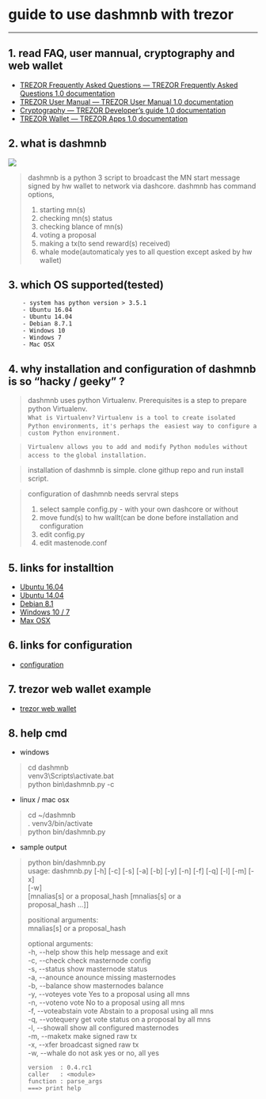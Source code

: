 # guide to use dashmnb with trezor
- - - -
## 1. read FAQ, user mannual, cryptography and web wallet
* [TREZOR Frequently Asked Questions — TREZOR Frequently Asked Questions 1.0 documentation](https://doc.satoshilabs.com/trezor-faq/index.html) 
* [TREZOR User Manual — TREZOR User Manual 1.0 documentation](https://doc.satoshilabs.com/trezor-user/index.html) 
* [Cryptography — TREZOR Developer’s guide 1.0 documentation](https://doc.satoshilabs.com/trezor-tech/cryptography.html) 
* [TREZOR Wallet — TREZOR Apps 1.0 documentation](https://doc.satoshilabs.com/trezor-apps/trezorwallet.html)

## 2. what is dashmnb
![](https://raw.githubusercontent.com/chaeplin/dashmnb/master/others/pics/dashmnb2.png)

> dashmnb is a python 3 script to broadcast the MN start message signed by hw wallet  to network via dashcore.  dashmnb has command options,  
> 1) starting mn(s)  
> 2) checking mn(s) status  
> 3) checking blance of mn(s)  
> 4) voting a proposal  
> 5) making a tx(to send reward(s) received)  
> 6) whale mode(automaticaly yes to all question except asked by hw wallet)  

## 3. which OS supported(tested)
		- system has python version > 3.5.1
		- Ubuntu 16.04
		- Ubuntu 14.04
		- Debian 8.7.1
		- Windows 10
		- Windows 7
		- Mac OSX

## 4. why installation and configuration of dashmnb is so “hacky  / geeky” ?
> dashmnb uses python Virtualenv.  Prerequisites is a step to prepare python Virtualenv.  
`What is Virtualenv?`
`Virtualenv is a tool to create isolated Python environments, it's perhaps the `
`easiest way to configure a custom Python environment. `

> `Virtualenv allows you to add and modify Python modules without access to the`
`global installation.    `  

> installation of dashmnb is simple. clone githup repo and run install script.  

> configuration of dashmnb needs servral steps  
> 1) select sample config.py - with your own dashcore or without  
> 2) move fund(s) to hw wallt(can be done before installation and configuration  
> 3) edit config.py  
> 4) edit mastenode.conf  

## 5. links for installtion
* [Ubuntu 16.04](https://github.com/chaeplin/dashmnb/tree/master/others/pics/ubuntu-16.04)
* [Ubuntu 14.04](https://github.com/chaeplin/dashmnb/tree/master/others/pics/ubuntu-14.04)
* [Debian 8.1](https://github.com/chaeplin/dashmnb/tree/master/others/pics/debian-8.7.1)
* [Windows 10 / 7](https://github.com/chaeplin/dashmnb/tree/master/others/pics/windows10)
* [Max OSX](https://github.com/chaeplin/dashmnb#1b-install-prerequisites-mac-os)

## 6. links for configuration
* [configuration](https://github.com/chaeplin/dashmnb#configuration)

## 7. trezor web wallet example
* [trezor web wallet](https://github.com/chaeplin/dashmnb/blob/master/others/pics/trezor/README.md)

## 8. help cmd
* windows
> cd dashmnb  
> venv3\Scripts\activate.bat  
> python bin\dashmnb.py -c  

* linux / mac osx
> cd ~/dashmnb  
> . venv3/bin/activate  
> python bin/dashmnb.py  

* sample output
> python bin/dashmnb.py   
> usage: dashmnb.py [-h] [-c] [-s] [-a] [-b] [-y] [-n] [-f] [-q] [-l] [-m] [-x]  
>                   [-w]  
>                   [mnalias[s] or a proposal_hash [mnalias[s] or a  
>                   proposal_hash ...]]  
>   
> positional arguments:  
>   mnalias[s] or a proposal_hash  
>   
> optional arguments:  
>   -h, --help            show this help message and exit  
>   -c, --check           check masternode config  
>   -s, --status          show masternode status  
>   -a, --anounce         anounce missing masternodes  
>   -b, --balance         show masternodes balance  
>   -y, --voteyes         vote Yes to a proposal using all mns  
>   -n, --voteno          vote No to a proposal using all mns  
>   -f, --voteabstain     vote Abstain to a proposal using all mns  
>   -q, --votequery       get vote status on a proposal by all mns  
>   -l, --showall         show all configured masternodes  
>   -m, --maketx          make signed raw tx  
>   -x, --xfer            broadcast signed raw tx  
>   -w, --whale           do not ask yes or no, all yes  
>   
>   
>     version  : 0.4.rc1  
>     caller   : <module>  
>     function : parse_args  
>     ===> print help  

